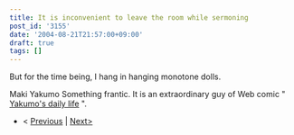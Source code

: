 ```yaml
---
title: It is inconvenient to leave the room while sermoning
post_id: '3155'
date: '2004-08-21T21:57:00+09:00'
draft: true
tags: []
---
```


But for the time being, I hang in hanging monotone dolls.

Maki Yakumo Something frantic. It is an extraordinary guy of Web comic " [Yakumo's daily life](https://danmaq.com/tag/yakumo-family?order=ASC) ".

*   < [Previous](https://danmaq.com/3141) | [Next>](https://danmaq.com/3298)
